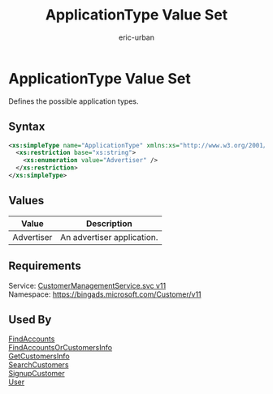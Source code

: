 ﻿---
title: ApplicationType Value Set
ms.service: bing-ads-customer-management-service
ms.topic: article
author: eric-urban
ms.author: eur
description: Defines the possible application types.
---
# ApplicationType Value Set
Defines the possible application types.

## Syntax
```xml
<xs:simpleType name="ApplicationType" xmlns:xs="http://www.w3.org/2001/XMLSchema">
  <xs:restriction base="xs:string">
    <xs:enumeration value="Advertiser" />
  </xs:restriction>
</xs:simpleType>
```

## <a name="values"></a>Values

|Value|Description|
|-----------|---------------|
|<a name="advertiser"></a>Advertiser|An advertiser application.|

## Requirements
Service: [CustomerManagementService.svc v11](https://clientcenter.api.bingads.microsoft.com/Api/CustomerManagement/v11/CustomerManagementService.svc)  
Namespace: https://bingads.microsoft.com/Customer/v11  

## Used By
[FindAccounts](findaccounts.md)  
[FindAccountsOrCustomersInfo](findaccountsorcustomersinfo.md)  
[GetCustomersInfo](getcustomersinfo.md)  
[SearchCustomers](searchcustomers.md)  
[SignupCustomer](signupcustomer.md)  
[User](user.md)  
